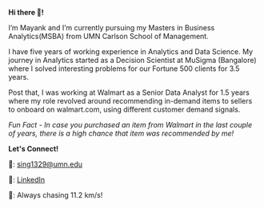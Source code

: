 **Hi there 🙌!**

I’m Mayank and I’m currently pursuing my Masters in Business Analytics(MSBA) from UMN Carlson School of Management. 

I have five years of working experience in Analytics and Data Science. My journey in Analytics started as a Decision Scientist at MuSigma (Bangalore) where I solved interesting problems for our Fortune 500 clients for 3.5 years. 

Post that, I was working at Walmart as a Senior Data Analyst for 1.5 years where my role revolved around recommending in-demand items to sellers to onboard on walmart.com, using different customer demand signals. 

_Fun Fact - In case you purchased an item from Walmart in the last couple of years, there is a high chance that item was recommended by me!_


**Let's Connect!**

📧: sing1329@umn.edu

🤝: [LinkedIn](https://www.linkedin.com/in/singh-mayank/)

🥷: Always chasing 11.2 km/s!

